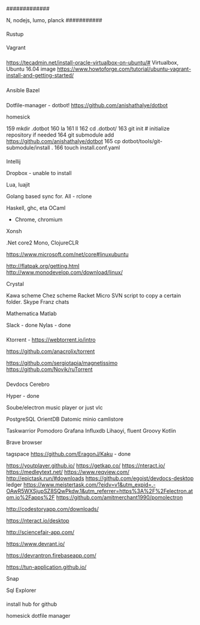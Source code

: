 

#############

N, nodejs, lumo, planck
###########

####

####



Rustup



####

Vagrant 


###
https://tecadmin.net/install-oracle-virtualbox-on-ubuntu/#
Virtualbox, Ubuntu 16.04 image
https://www.howtoforge.com/tutorial/ubuntu-vagrant-install-and-getting-started/

###
Ansible 
Bazel 


###
Dotfile-manager - dotbot!
https://github.com/anishathalye/dotbot

homesick


 159  mkdir .dotbot
  160  la
  161  ll
  162  cd .dotbot/
  163  git init # initialize repository if needed
  164  git submodule add https://github.com/anishathalye/dotbot
  165  cp dotbot/tools/git-submodule/install .
  166  touch install.conf.yaml

####

Intellij 

Dropbox - unable to install

Lua, luajit

Golang based sync for. All - rclone

Haskell, ghc, eta
OCaml

- Chrome, chromium


Xonsh

.Net core2
Mono, ClojureCLR 

https://www.microsoft.com/net/core#linuxubuntu

http://flatpak.org/getting.html
http://www.monodevelop.com/download/linux/




Crystal 

Kawa scheme 
Chez scheme
Racket 
Micro
SVN script to copy a certain folder. 
Skype 
Franz chats

Mathematica
Matlab

Slack - done
Nylas - done

###
Ktorrent - https://webtorrent.io/intro

https://github.com/anacrolix/torrent

https://github.com/sergiotapia/magnetissimo
https://github.com/Novik/ruTorrent


###

Devdocs
Cerebro


Hyper - done


Soube/electron music player or just vlc



PostgreSQL
OrientDB
Datomic
minio
camlistore



Taskwarrior
Pomodoro 
Grafana
Influxdb
Lihaoyi, fluent 
Groovy
Kotlin 


Brave browser


tagspace
https://github.com/EragonJ/Kaku  - done

https://youtplayer.github.io/
https://getkap.co/
https://nteract.io/
https://medleytext.net/
https://www.reqview.com/
http://epictask.run/#downloads
https://github.com/egoist/devdocs-desktop
ledger
https://www.meistertask.com/?eidv=v1&utm_expid=.-OAwR5WXSjupSZ8SQwPkdw.1&utm_referrer=https%3A%2F%2Felectron.atom.io%2Fapps%2F
https://github.com/amitmerchant1990/pomolectron

http://codestoryapp.com/downloads/

https://nteract.io/desktop

http://sciencefair-app.com/

https://www.devrant.io/

https://devrantron.firebaseapp.com/

https://tun-application.github.io/

Snap



Sql Explorer 


####



install hub for github

homesick dotfile manager



